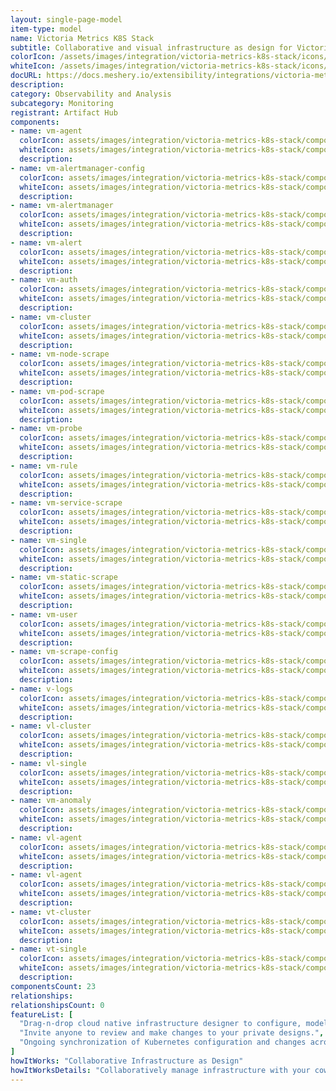```yaml
---
layout: single-page-model
item-type: model
name: Victoria Metrics K8S Stack
subtitle: Collaborative and visual infrastructure as design for Victoria Metrics K8S Stack
colorIcon: /assets/images/integration/victoria-metrics-k8s-stack/icons/color/victoria-metrics-k8s-stack-color.svg
whiteIcon: /assets/images/integration/victoria-metrics-k8s-stack/icons/white/victoria-metrics-k8s-stack-white.svg
docURL: https://docs.meshery.io/extensibility/integrations/victoria-metrics-k8s-stack
description: 
category: Observability and Analysis
subcategory: Monitoring
registrant: Artifact Hub
components: 
- name: vm-agent
  colorIcon: assets/images/integration/victoria-metrics-k8s-stack/components/vm-agent/icons/color/vm-agent-color.svg
  whiteIcon: assets/images/integration/victoria-metrics-k8s-stack/components/vm-agent/icons/white/vm-agent-white.svg
  description: 
- name: vm-alertmanager-config
  colorIcon: assets/images/integration/victoria-metrics-k8s-stack/components/vm-alertmanager-config/icons/color/vm-alertmanager-config-color.svg
  whiteIcon: assets/images/integration/victoria-metrics-k8s-stack/components/vm-alertmanager-config/icons/white/vm-alertmanager-config-white.svg
  description: 
- name: vm-alertmanager
  colorIcon: assets/images/integration/victoria-metrics-k8s-stack/components/vm-alertmanager/icons/color/vm-alertmanager-color.svg
  whiteIcon: assets/images/integration/victoria-metrics-k8s-stack/components/vm-alertmanager/icons/white/vm-alertmanager-white.svg
  description: 
- name: vm-alert
  colorIcon: assets/images/integration/victoria-metrics-k8s-stack/components/vm-alert/icons/color/vm-alert-color.svg
  whiteIcon: assets/images/integration/victoria-metrics-k8s-stack/components/vm-alert/icons/white/vm-alert-white.svg
  description: 
- name: vm-auth
  colorIcon: assets/images/integration/victoria-metrics-k8s-stack/components/vm-auth/icons/color/vm-auth-color.svg
  whiteIcon: assets/images/integration/victoria-metrics-k8s-stack/components/vm-auth/icons/white/vm-auth-white.svg
  description: 
- name: vm-cluster
  colorIcon: assets/images/integration/victoria-metrics-k8s-stack/components/vm-cluster/icons/color/vm-cluster-color.svg
  whiteIcon: assets/images/integration/victoria-metrics-k8s-stack/components/vm-cluster/icons/white/vm-cluster-white.svg
  description: 
- name: vm-node-scrape
  colorIcon: assets/images/integration/victoria-metrics-k8s-stack/components/vm-node-scrape/icons/color/vm-node-scrape-color.svg
  whiteIcon: assets/images/integration/victoria-metrics-k8s-stack/components/vm-node-scrape/icons/white/vm-node-scrape-white.svg
  description: 
- name: vm-pod-scrape
  colorIcon: assets/images/integration/victoria-metrics-k8s-stack/components/vm-pod-scrape/icons/color/vm-pod-scrape-color.svg
  whiteIcon: assets/images/integration/victoria-metrics-k8s-stack/components/vm-pod-scrape/icons/white/vm-pod-scrape-white.svg
  description: 
- name: vm-probe
  colorIcon: assets/images/integration/victoria-metrics-k8s-stack/components/vm-probe/icons/color/vm-probe-color.svg
  whiteIcon: assets/images/integration/victoria-metrics-k8s-stack/components/vm-probe/icons/white/vm-probe-white.svg
  description: 
- name: vm-rule
  colorIcon: assets/images/integration/victoria-metrics-k8s-stack/components/vm-rule/icons/color/vm-rule-color.svg
  whiteIcon: assets/images/integration/victoria-metrics-k8s-stack/components/vm-rule/icons/white/vm-rule-white.svg
  description: 
- name: vm-service-scrape
  colorIcon: assets/images/integration/victoria-metrics-k8s-stack/components/vm-service-scrape/icons/color/vm-service-scrape-color.svg
  whiteIcon: assets/images/integration/victoria-metrics-k8s-stack/components/vm-service-scrape/icons/white/vm-service-scrape-white.svg
  description: 
- name: vm-single
  colorIcon: assets/images/integration/victoria-metrics-k8s-stack/components/vm-single/icons/color/vm-single-color.svg
  whiteIcon: assets/images/integration/victoria-metrics-k8s-stack/components/vm-single/icons/white/vm-single-white.svg
  description: 
- name: vm-static-scrape
  colorIcon: assets/images/integration/victoria-metrics-k8s-stack/components/vm-static-scrape/icons/color/vm-static-scrape-color.svg
  whiteIcon: assets/images/integration/victoria-metrics-k8s-stack/components/vm-static-scrape/icons/white/vm-static-scrape-white.svg
  description: 
- name: vm-user
  colorIcon: assets/images/integration/victoria-metrics-k8s-stack/components/vm-user/icons/color/vm-user-color.svg
  whiteIcon: assets/images/integration/victoria-metrics-k8s-stack/components/vm-user/icons/white/vm-user-white.svg
  description: 
- name: vm-scrape-config
  colorIcon: assets/images/integration/victoria-metrics-k8s-stack/components/vm-scrape-config/icons/color/vm-scrape-config-color.svg
  whiteIcon: assets/images/integration/victoria-metrics-k8s-stack/components/vm-scrape-config/icons/white/vm-scrape-config-white.svg
  description: 
- name: v-logs
  colorIcon: assets/images/integration/victoria-metrics-k8s-stack/components/v-logs/icons/color/v-logs-color.svg
  whiteIcon: assets/images/integration/victoria-metrics-k8s-stack/components/v-logs/icons/white/v-logs-white.svg
  description: 
- name: vl-cluster
  colorIcon: assets/images/integration/victoria-metrics-k8s-stack/components/vl-cluster/icons/color/vl-cluster-color.svg
  whiteIcon: assets/images/integration/victoria-metrics-k8s-stack/components/vl-cluster/icons/white/vl-cluster-white.svg
  description: 
- name: vl-single
  colorIcon: assets/images/integration/victoria-metrics-k8s-stack/components/vl-single/icons/color/vl-single-color.svg
  whiteIcon: assets/images/integration/victoria-metrics-k8s-stack/components/vl-single/icons/white/vl-single-white.svg
  description: 
- name: vm-anomaly
  colorIcon: assets/images/integration/victoria-metrics-k8s-stack/components/vm-anomaly/icons/color/vm-anomaly-color.svg
  whiteIcon: assets/images/integration/victoria-metrics-k8s-stack/components/vm-anomaly/icons/white/vm-anomaly-white.svg
  description: 
- name: vl-agent
  colorIcon: assets/images/integration/victoria-metrics-k8s-stack/components/vl-agent/icons/color/vl-agent-color.svg
  whiteIcon: assets/images/integration/victoria-metrics-k8s-stack/components/vl-agent/icons/white/vl-agent-white.svg
  description: 
- name: vl-agent
  colorIcon: assets/images/integration/victoria-metrics-k8s-stack/components/vl-agent/icons/color/vl-agent-color.svg
  whiteIcon: assets/images/integration/victoria-metrics-k8s-stack/components/vl-agent/icons/white/vl-agent-white.svg
  description: 
- name: vt-cluster
  colorIcon: assets/images/integration/victoria-metrics-k8s-stack/components/vt-cluster/icons/color/vt-cluster-color.svg
  whiteIcon: assets/images/integration/victoria-metrics-k8s-stack/components/vt-cluster/icons/white/vt-cluster-white.svg
  description: 
- name: vt-single
  colorIcon: assets/images/integration/victoria-metrics-k8s-stack/components/vt-single/icons/color/vt-single-color.svg
  whiteIcon: assets/images/integration/victoria-metrics-k8s-stack/components/vt-single/icons/white/vt-single-white.svg
  description: 
componentsCount: 23
relationships: 
relationshipsCount: 0
featureList: [
  "Drag-n-drop cloud native infrastructure designer to configure, model, and deploy your workloads.",
  "Invite anyone to review and make changes to your private designs.",
  "Ongoing synchronization of Kubernetes configuration and changes across any number of clusters."
]
howItWorks: "Collaborative Infrastructure as Design"
howItWorksDetails: "Collaboratively manage infrastructure with your coworkers synchronously sharing the same designs."
---
```

